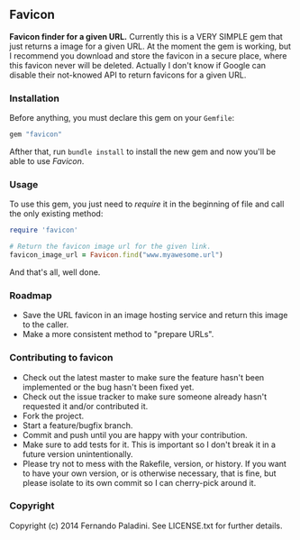 ## Favicon

**Favicon finder for a given URL.** Currently this is a VERY SIMPLE gem that just returns a image for a given URL. At the moment the gem is working, but I recommend you download and store the favicon in a secure place, where this favicon never will be deleted. Actually I don't know if Google can disable their not-knowed API to return favicons for a given URL.

### Installation

Before anything, you must declare this gem on your `Gemfile`:

```ruby
gem "favicon"
```
Afther that, run `bundle install` to install the new gem and now you'll be able to use *Favicon*. 

### Usage

To use this gem, you just need to *require* it in the beginning of file and call the only existing method:

```ruby
require 'favicon'

# Return the favicon image url for the given link.
favicon_image_url = Favicon.find("www.myawesome.url")
```

And that's all, well done. 

### Roadmap

 * Save the URL favicon in an image hosting service and return this image to the caller.
 * Make a more consistent method to "prepare URLs".

### Contributing to favicon
 
* Check out the latest master to make sure the feature hasn't been implemented or the bug hasn't been fixed yet.
* Check out the issue tracker to make sure someone already hasn't requested it and/or contributed it.
* Fork the project.
* Start a feature/bugfix branch.
* Commit and push until you are happy with your contribution.
* Make sure to add tests for it. This is important so I don't break it in a future version unintentionally.
* Please try not to mess with the Rakefile, version, or history. If you want to have your own version, or is otherwise necessary, that is fine, but please isolate to its own commit so I can cherry-pick around it.

### Copyright

Copyright (c) 2014 Fernando Paladini. See LICENSE.txt for
further details.

